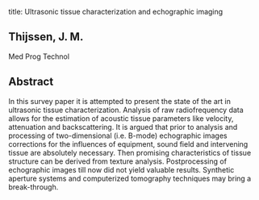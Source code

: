 title: Ultrasonic tissue characterization and echographic imaging

## Thijssen, J. M.
Med Prog Technol


## Abstract
In this survey paper it is attempted to present the state of the art in ultrasonic tissue characterization. Analysis of raw radiofrequency data allows for the estimation of acoustic tissue parameters like velocity, attenuation and backscattering. It is argued that prior to analysis and processing of two-dimensional (i.e. B-mode) echographic images corrections for the influences of equipment, sound field and intervening tissue are absolutely necessary. Then promising characteristics of tissue structure can be derived from texture analysis. Postprocessing of echographic images till now did not yield valuable results. Synthetic aperture systems and computerized tomography techniques may bring a break-through.

